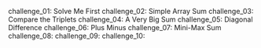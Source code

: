 challenge_01: Solve Me First
challenge_02: Simple Array Sum
challenge_03: Compare the Triplets
challenge_04: A Very Big Sum
challenge_05: Diagonal Difference
challenge_06: Plus Minus
challenge_07: Mini-Max Sum
challenge_08:
challenge_09:
challenge_10:
